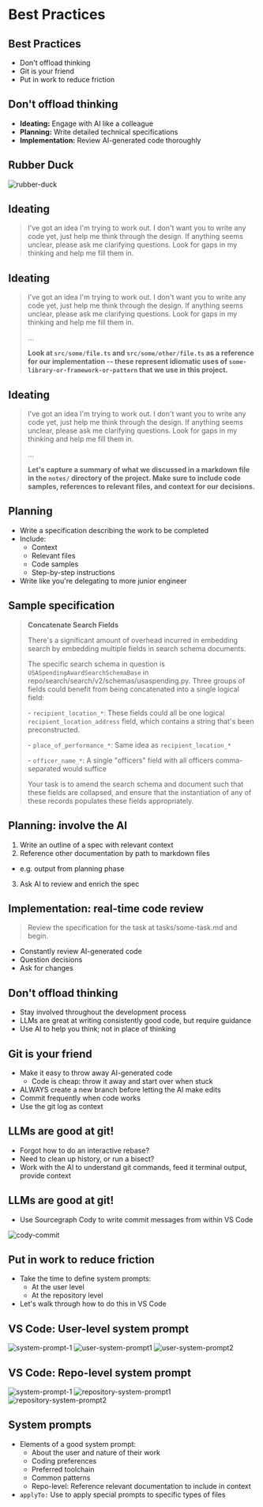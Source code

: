 # Best Practices 
<!-- section-time: 15m -->

## Best Practices

* Don't offload thinking
* Git is your friend
* Put in work to reduce friction

## Don't offload thinking

* **Ideating:** Engage with AI like a colleague
* **Planning:** Write detailed technical specifications
* **Implementation:** Review AI-generated code thoroughly

## Rubber Duck
<!-- hide-title -->

![rubber-duck](/rubber-duck.png)

## Ideating

> I've got an idea I'm trying to work out. I don't want you to write any code yet, just help me think through the design. If anything seems unclear, please ask me clarifying questions. Look for gaps in my thinking and help me fill them in. 
>

<!-- * It's okay to start with a vague idea
* AI's are great at unblocking ideas -->

## Ideating

> I've got an idea I'm trying to work out. I don't want you to write any code yet, just help me think through the design. If anything seems unclear, please ask me clarifying questions. Look for gaps in my thinking and help me fill them in. 
>
> ...
> 
> **Look at `src/some/file.ts` and `src/some/other/file.ts` as a reference for our implementation -- these represent idiomatic uses of `some-library-or-framework-or-pattern` that we use in this project.**

## Ideating

> I've got an idea I'm trying to work out. I don't want you to write any code yet, just help me think through the design. If anything seems unclear, please ask me clarifying questions. Look for gaps in my thinking and help me fill them in. 
>
> ...
> 
> **Let's capture a summary of what we discussed in a markdown file in the `notes/` directory of the project. Make sure to include code samples, references to relevant files, and context for our decisions.**

## Planning

* Write a specification describing the work to be completed
* Include:
  * Context
  * Relevant files
  * Code samples
  * Step-by-step instructions
* Write like you're delegating to more junior engineer

## Sample specification

> **Concatenate Search Fields**
>
> There's a significant amount of overhead incurred in embedding search by embedding multiple fields in search schema documents.
>
> The specific search schema in question is `USASpendingAwardSearchSchemaBase` in repo/search/search/v2/schemas/usaspending.py. Three groups of fields could benefit from being concatenated into a single logical field:
>
> \- `recipient_location_*`: These fields could all be one logical `recipient_location_address` field, which contains a string that's been preconstructed.
>
> \- `place_of_performance_*`: Same idea as `recipient_location_*`
>
> \- `officer_name_*`: A single "officers" field with all officers comma-separated would suffice
>
> Your task is to amend the search schema and document such that these fields are collapsed, and ensure that the instantiation of any of these records populates these fields appropriately.

## Planning: involve the AI

1. Write an outline of a spec with relevant context
2. Reference other documentation by path to markdown files
  - e.g. output from planning phase
3. Ask AI to review and enrich the spec

## Implementation: real-time code review

> Review the specification for the task at tasks/some-task.md and begin.

* Constantly review AI-generated code
* Question decisions
* Ask for changes

## Don't offload thinking

* Stay involved throughout the development process
* LLMs are great at writing consistently good code, but require guidance
* Use AI to help you think; not in place of thinking

## Git is your friend

* Make it easy to throw away AI-generated code
  * Code is cheap: throw it away and start over when stuck
* ALWAYS create a new branch before letting the AI make edits
* Commit frequently when code works
* Use the git log as context

## LLMs are good at git!

* Forgot how to do an interactive rebase? 
* Need to clean up history, or run a bisect?
* Work with the AI to understand git commands, feed it terminal output, provide context

## LLMs are good at git!

* Use Sourcegraph Cody to write commit messages from within VS Code

![cody-commit](/cody-commit.png)

## Put in work to reduce friction

* Take the time to define system prompts:
  * At the user level
  * At the repository level
* Let's walk through how to do this in VS Code

## VS Code: User-level system prompt

![system-prompt-1](/system-prompt-1.png)
![user-system-prompt1](/user-system-prompt-1.png)
![user-system-prompt2](/user-system-prompt-2.png)

## VS Code: Repo-level system prompt

![system-prompt-1](/system-prompt-1.png)
![repository-system-prompt1](/repository-system-prompt.png)
![repository-system-prompt2](/repository-system-prompt-2.png)

## System prompts

* Elements of a good system prompt:
  * About the user and nature of their work
  * Coding preferences
  * Preferred toolchain
  * Common patterns
  * Repo-level: Reference relevant documentation to include in context
* `applyTo:` Use to apply special prompts to specific types of files